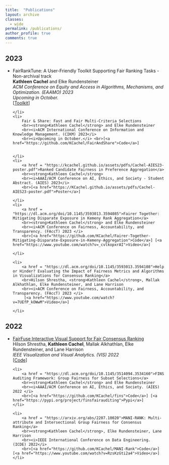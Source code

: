 ```yaml
---
title:  "Publications"
layout: archive 
classes: 
  - wide
permalink: /publications/
author_profile: true
comments: true
---
```

<h2>2023</h2>

<ul>
	<li>
		FairRankTune: A User-Friendly Toolkit Supporting Fair Ranking Tasks  - Non-archival track
		<br><strong>Kathleen Cachel</strong> and Elke Rundensteiner
		<br><i>ACM Conference on Equity and Access in Algorithms, Mechanisms, and Optimization. (EAAMO) 2023</i>
  		<br><i>Upcoming in October.</i> <br>[<a href="https://kcachel.github.io/fairranktune/">Toolkit</a>]
  			
		
	</li>
	<li>
		Fair & Share: Fast and Fair Multi-Criteria Selections
		<br><strong>Kathleen Cachel</strong> and Elke Rundensteiner
		<br><i>ACM International Conference on Information and Knowledge Management. (CIKM) 2023</i>
  		<br><i>Upcoming in October.</i> <br>[<a href="https://github.com/KCachel/FairAndShare">Code</a>]
  			
		
	</li>
	<li>
		<a href = "https://kcachel.github.io/assets/pdfs/Cachel-AIES23-poster.pdf">Ranked Candidate Fairness in Preference Aggregation</a>
		<br><strong>Kathleen Cachel</strong> 
		<br><i>AAAI/ACM Conference on AI, Ethics, and Society - Student Abstract. (AIES) 2023</i>
  		<br>[<a href="https://KCachel.github.io/assets/pdfs/Cachel-AIES23-poster.pdf">Poster</a>]	
		
	</li>
	<li>
		<a href = "https://dl.acm.org/doi/10.1145/3593013.3594085">Fairer Together: Mitigating Disparate Exposure in Kemeny Rank Aggregation</a>
		<br><strong>Kathleen Cachel</strong> and Elke Rundensteiner
		<br><i>ACM Conference on Fairness, Accountability, and Transparency. (FAccT) 2023 </i>
  		<br>[<a href="https://github.com/KCachel/Fairer-Together-Mitigating-Disparate-Exposure-in-Kemeny-Aggregation">Code</a>] [<a href="https://www.youtube.com/watch?v=_cvlkopxrAI">Video</a>]
		
	</li>

	<li>
		<a href = "https://dl.acm.org/doi/10.1145/3593013.3594108">Help or Hinder? Evaluating the Impact of Fairness Metrics and Algorithms in Visualizations for Consensus Ranking</a>
		<br>Hilson Shrestha, <strong>Kathleen Cachel</strong>, Mallak Alkhathlan, Elke Rundensteiner, and Lane Harrison
		<br><i>ACM Conference on Fairness, Accountability, and Transparency. (FAccT) 2023 </i>
  		 [<a href="https://www.youtube.com/watch?v=7UEfP_kOWwM">Video</a>]	
		
	</li>


</ul>

<h2>2022</h2>

<ul>
	<li>
		<a href = "https://arxiv.org/abs/2207.07765">FairFuse Interactive Visual Support for Fair Consensus Ranking</a>
		<br>Hilson Shrestha, <strong>Kathleen Cachel</strong>, Mallak Alkhathlan, Elke Rundensteiner, and Lane Harrison
		<br><i>IEEE Visualization and Visual Analytics. (VIS) 2022</i>
		<br>[<a href="https://osf.io/hd639/">Code</a>] 
	</li>

	<li>
		<a href = "https://dl.acm.org/doi/10.1145/3514094.3534160">FINS Auditing Framework: Group Fairness for Subset Selections</a>
		<br><strong>Kathleen Cachel</strong> and Elke Rundensteiner
		<br><i>AAAI/ACM Conference on AI, Ethics, and Society. (AIES) 2022 </i>
		<br>[<a href="https://github.com/KCachel/fins">Code</a>] [<a href="https://pypi.org/project/finsfairauditing">Pypi</a>]
	</li>

	<li>
		<a href = "https://arxiv.org/abs/2207.10020">MANI-RANK: Multi-attribute and Intersectional Group Fairness for Consensus Ranking</a>
		<br><strong>Kathleen Cachel</strong>, Elke Rundensteiner, Lane Harrison
		<br><i>IEEE International Conference on Data Engineering. (ICDE) 2022</i>
		<br>[<a href="https://github.com/KCachel/MANI-Rank">Code</a>] [<a href="https://www.youtube.com/watch?v=RzsKzGti2a4">Video</a>]
	</li>
</ul>


<!-- 
<h1>Other Projects</h1>
<ul>
	<li>
		<a href = "">Using ....s</a>
		<br>I advised a summer. 
		<br><i>Conf, 2022</i>. 
		<br><strong> Prize</strong>
	</li>
</ul>
-->
